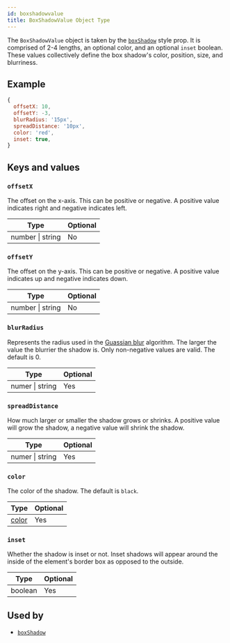 ```yaml
---
id: boxshadowvalue
title: BoxShadowValue Object Type
---
```


The `BoxShadowValue` object is taken by the [`boxShadow`](./view-style-props.md#boxshadow) style prop. It is comprised of 2-4 lengths, an optional color, and an optional `inset` boolean. These values collectively define the box shadow's color, position, size, and blurriness.

## Example

```js
{
  offsetX: 10,
  offsetY: -3,
  blurRadius: '15px',
  spreadDistance: '10px',
  color: 'red',
  inset: true,
}
```

## Keys and values

### `offsetX`

The offset on the x-axis. This can be positive or negative. A positive value indicates right and negative indicates left.

| Type             | Optional |
| ---------------- | -------- |
| number \| string | No       |

### `offsetY`

The offset on the y-axis. This can be positive or negative. A positive value indicates up and negative indicates down.

| Type             | Optional |
| ---------------- | -------- |
| number \| string | No       |

### `blurRadius`

Represents the radius used in the [Guassian blur](https://en.wikipedia.org/wiki/Gaussian_blur) algorithm. The larger the value the blurrier the shadow is. Only non-negative values are valid. The default is 0.

| Type            | Optional |
| --------------- | -------- |
| numer \| string | Yes      |

### `spreadDistance`

How much larger or smaller the shadow grows or shrinks. A positive value will grow the shadow, a negative value will shrink the shadow.

| Type            | Optional |
| --------------- | -------- |
| numer \| string | Yes      |

### `color`

The color of the shadow. The default is `black`.

| Type                 | Optional |
| -------------------- | -------- |
| [color](./colors.md) | Yes      |

### `inset`

Whether the shadow is inset or not. Inset shadows will appear around the inside of the element's border box as opposed to the outside.

| Type                 | Optional |
| -------------------- | -------- |
| boolean | Yes      |

## Used by

- [`boxShadow`](./view-style-props.md#boxshadow)
